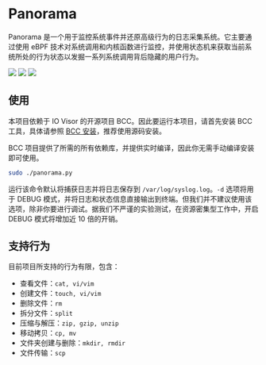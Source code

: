 # Panorama
Panorama 是一个用于监控系统事件并还原高级行为的日志采集系统。它主要通过使用 eBPF 技术对系统调用和内核函数进行监控，并使用状态机来获取当前系统所处的行为状态以发掘一系列系统调用背后隐藏的用户行为。

[![](https://img.shields.io/badge/Author-Xu.Cao-lightgreen)](https://github.com/SteveCurcy) [![](https://img.shields.io/badge/Dependencies-BCC-blue)](https://github.com/iovisor/bcc) ![](https://img.shields.io/badge/Version-6.1.0-yellow)


## 使用
本项目依赖于 IO Visor 的开源项目 BCC。因此要运行本项目，请首先安装 BCC 工具，具体请参照 [BCC 安装](https://github.com/iovisor/bcc/blob/master/INSTALL.md)，推荐使用源码安装。

BCC 项目提供了所需的所有依赖库，并提供实时编译，因此你无需手动编译安装即可使用。

```bash
sudo ./panorama.py
```

运行该命令默认将捕获日志并将日志保存到 `/var/log/syslog.log`。`-d` 选项将用于 DEBUG 模式，并将日志和状态信息直接输出到终端。但我们并不建议使用该选项，除非你要进行调试。据我们不严谨的实验测试，在资源密集型工作中，开启 DEBUG 模式将增加近 10 倍的开销。

## 支持行为
目前项目所支持的行为有限，包含：
- 查看文件：`cat, vi/vim`
- 创建文件：`touch, vi/vim`
- 删除文件：`rm`
- 拆分文件：`split`
- 压缩与解压：`zip, gzip, unzip`
- 移动拷贝：`cp, mv`
- 文件夹创建与删除：`mkdir, rmdir`
- 文件传输：`scp`
